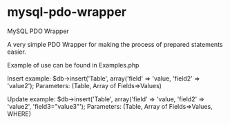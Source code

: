 mysql-pdo-wrapper
=================

MySQL PDO Wrapper

A very simple PDO Wrapper for making the process of prepared statements easier.

Example of use can be found in Examples.php

Insert example:
$db->insert('Table', array('field' => 'value, 'field2' => 'value2');
Parameters: (Table, Array of Fields=>Values)

Update example:
$db->insert('Table', array('field' => 'value, 'field2' => 'value2', 'field3="value3"');
Parameters: (Table, Array of Fields=>Values, WHERE)

